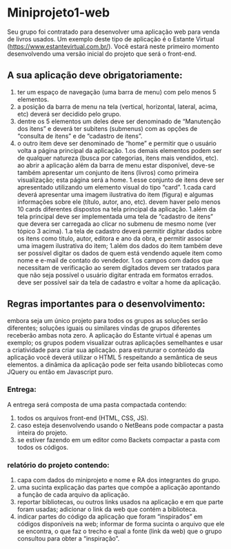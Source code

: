 # Miniprojeto1-web
Seu grupo foi contratado para desenvolver uma aplicação web para venda de livros usados. Um exemplo deste tipo de aplicação é o Estante Virtual (https://www.estantevirtual.com.br/). Você estará neste primeiro momento desenvolvendo uma versão inicial do projeto que será o front-end.

## A sua aplicação deve obrigatoriamente:

1. ter um espaço de navegação (uma barra de menu) com pelo menos 5 elementos.
1. a posição da barra de menu na tela (vertical, horizontal, lateral, acima, etc) deverá ser decidido pelo grupo.
1. dentre os 5 elementos um deles deve ser denominado de “Manutenção dos itens” e deverá ter subitens (submenus) com as opções de “consulta de itens” e de “cadastro de itens”.
1. o outro item deve ser denominado de “home” e permitir que o usuário volta a página principal da aplicação.
1.os demais elementos podem ser de qualquer natureza (busca por categorias, itens mais vendidos, etc). 
ao abrir a aplicação além da barra de menu estar disponível, deve-se também apresentar um conjunto de itens (livros) como primeira visualização; esta página será a home.
1.esse conjunto de itens deve ser apresentado utilizando um elemento visual do tipo “card”.
1.cada card deverá apresentar uma imagem ilustrativa do item (figura) e algumas informações sobre ele (título, autor, ano, etc).
devem haver pelo menos 10 cards diferentes dispostos na tela principal da aplicação.
1.além da tela principal deve ser implementada uma tela de “cadastro de itens” que devera ser carregada ao clicar no submenu de mesmo nome (ver tópico 3 acima).
1.a tela de cadastro deverá permitir digitar dados sobre os itens como titulo, autor, editora e  ano da obra, e permitir associar uma imagem ilustrativa do item;
1.além dos dados do item também deve ser possível digitar os dados de quem está vendendo aquele item como nome e e-mail de contato do vendedor.
1.os campos com dados que necessitam de verificação ao serem digitados devem ser tratados para que não seja possível o usuário digitar entrada em formatos errados.
deve ser possível sair da tela de cadastro e voltar a home da aplicação.


## Regras importantes para o desenvolvimento:
embora seja um único projeto para todos os grupos as soluções serão diferentes; soluções iguais ou similares vindas de grupos diferentes receberão ambas nota zero.
A aplicação do Estante virtual é apenas um exemplo; os grupos podem visualizar outras aplicações semelhantes e usar a criatividade para criar sua aplicação.
para estruturar o conteúdo da aplicação você deverá utilizar o HTML 5 respeitando a semântica de seus elementos.
a dinâmica da aplicação pode ser feita usando bibliotecas como JQuery ou então em Javascript puro.

### Entrega:
A entrega será composta de uma pasta compactada contendo:
1. todos os arquivos front-end (HTML, CSS, JS).
1. caso esteja desenvolvendo usando o NetBeans pode compactar a pasta inteira do projeto.
1. se estiver fazendo em um editor como Backets compactar a pasta com todos os códigos.
### relatório do projeto contendo:
1. capa com dados do miniprojeto e nome e RA dos integrantes do grupo.
1. uma sucinta explicação das partes que compõe a aplicação apontando a função de cada arquivo da aplicação.
1. reportar bibliotecas, ou outros links usados na aplicação e em que parte foram usadas; adicionar o link da web que contém a biblioteca.
1. indicar partes do código da aplicação que foram “inspirados” em códigos disponíveis na web; informar de forma sucinta o arquivo que ele se encontra, o que faz o trecho e qual a fonte (link da web) que o grupo consultou para obter a “inspiração”.
